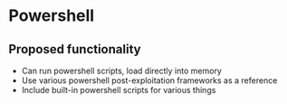 # Powershell

## Proposed functionality
 - Can run powershell scripts, load directly into memory
 - Use various powershell post-exploitation frameworks as a reference
 - Include built-in powershell scripts for various things